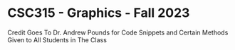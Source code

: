 # CSC315 - Graphics - Fall 2023

Credit Goes To Dr. Andrew Pounds for Code Snippets and Certain Methods Given to All Students in The Class
